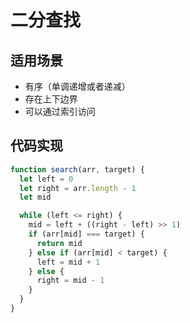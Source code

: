 # 二分查找

## 适用场景

- 有序（单调递增或者递减）
- 存在上下边界
- 可以通过索引访问

## 代码实现

```js
function search(arr, target) {
  let left = 0
  let right = arr.length - 1
  let mid

  while (left <= right) {
    mid = left + ((right - left) >> 1)
    if (arr[mid] === target) {
      return mid
    } else if (arr[mid] < target) {
      left = mid + 1
    } else {
      right = mid - 1
    }
  }
}
```
